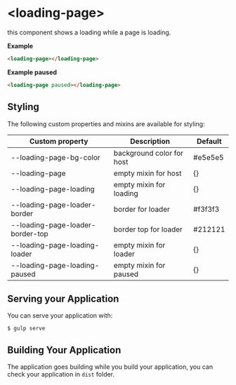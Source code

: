 # \<loading-page\>

this component shows a loading while a page is loading.

__Example__

```html
<loading-page></loading-page>
```

__Example paused__

```html
<loading-page paused></loading-page>
```

## Styling

The following custom properties and mixins are available for styling:

Custom property                    | Description                 | Default   |
-----------------------------------|-----------------------------|-----------|
--loading-page-bg-color            | background color for host   | #e5e5e5   |
--loading-page                     | empty mixin for host        | {}        |
--loading-page-loading             | empty mixin for loading     | {}        |
--loading-page-loader-border       | border for loader           | #f3f3f3   |
--loading-page-loader-border-top   | border top for loader       | #212121   |
--loading-page-loading-loader      | empty mixin for loader      | {}        |
--loading-page-loading-paused      | empty mixin for paused      | {}        |

## Serving your Application

You can serve your application with:

    $ gulp serve

## Building Your Application

The application goes building while you build your application, you can check your application in `dist` folder.
